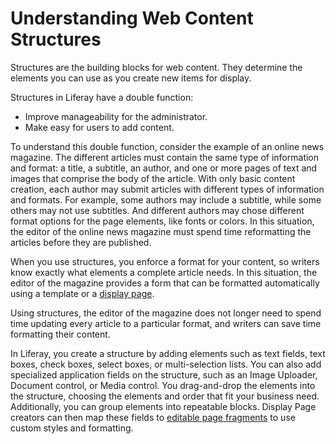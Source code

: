 # Understanding Web Content Structures

Structures are the building blocks for web content. They determine the elements you can use as you create new items for display.

Structures in Liferay have a double function:

* Improve manageability for the administrator.
* Make easy for users to add content.

To understand this double function, consider the example of an online news magazine. The different articles must contain the same type of information and format: a title, a subtitle, an author, and one or more pages of text and images that comprise the body of the article. With only basic content creation, each author may submit articles with different types of information and formats. For example, some authors may include a subtitle, while some others may not use subtitles. And different authors may chose different format options for the page elements, like fonts or colors. In this situation, the editor of the online news magazine must spend time reformatting the articles before they are published.

When you use structures, you enforce a format for your content, so writers know exactly what elements a complete article needs. In this situation, the editor of the magazine provides a form that can be formatted automatically using a template or a [display page](/docs/7-2/user/-/knowledge_base/u/display-pages-for-web-content).

Using structures, the editor of the magazine does not longer need to spend time updating every article to a particular format, and writers can save time formatting their content.

In Liferay, you create a structure by adding elements such as text fields, text boxes, check boxes, select boxes, or multi-selection lists. You can also add specialized application fields on the structure, such as an Image Uploader, Document control, or Media control. You drag-and-drop the elements into the structure, choosing the elements and order that fit your business need. Additionally, you can group elements into repeatable blocks. Display Page creators can then map these fields to [editable page fragments](/docs/7-2/user/-/knowledge_base/u/content-page-elements#editable-elements) to use custom styles and formatting.